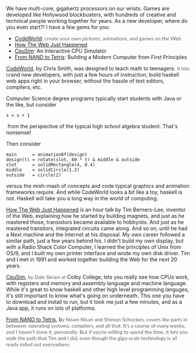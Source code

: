 
<p>We have multi-core, gigahertz processors on our wrists. Games are developed like Hollywood blockbusters, with hundreds of creative and technical people working together for years. As a new developer, where do you even start?! I have a few gems for you:</p><ul><li><a href="http://www.codeworld.info/">CodeWorld</a>:&nbsp;<span style="color:rgb(95, 99, 102); font-family:lato,sans-serif">create your own pictures, animations, and games on the Web</span></li><li><a href="https://www.youtube.com/watch?v=yF5-6AcohQw">How The Web Just Happened</a></li><li><a href="http://www.cs.colby.edu/djskrien/CPUSim/">CpuSim</a>:&nbsp;An Interactive CPU Simulator</li><li><a href="http://www.nand2tetris.org/">From NAND to Tetris</a>: Building a Modern Computer from First Principles</li></ul><p><a href="http://www.codeworld.info/">CodeWorld</a>, by Chris Smith,&nbsp;was designed to teach math to teenagers. <span style="color:rgb(95, 99, 102); font-family:lato,sans-serif">It lets b</span>rand new developers, with just a few hours of instruction,&nbsp;build haskell web apps right in your browser, without the hassle of text editors, compilers, etc.</p><p>Computer Science degree programs typically start students with Java or the like, but consider</p><pre><code class="language-java">x = x + 1</code></pre><p>&nbsp;from the perspective of the typical high school algebra student. That&#39;s nonsense!</p><p>Then consider</p><pre><code>main      = animationOf(design)
design(t) = rotate(slot, 60 * t) &amp; middle &amp; outside
slot      = solidRectangle(4, 0.4)
middle    = solidCircle(1.2)
outside   = circle(2)</code></pre><p>versus the mish-mash of concepts and code typical graphics and animation frameworks&nbsp;require. And while CodeWorld looks a bit like a toy, haskell is not. Haskell will take you a long way in the world of computing.</p><p><a href="https://www.youtube.com/watch?v=yF5-6AcohQw">How The Web Just Happened</a>&nbsp;is an hour talk by&nbsp;Tim Berners-Lee, inventor of the Web, explaining how he started by building magnets, and just as he mastered those, transistors became available to hobbyists. And just as he mastered transitors, integrated circuits came along. And so on, until he had a Next machine and the Internet at his disposal. My own career followed a similar path, just a few years behind his. I didn&#39;t build my own display, but with a Radio Shack Color Computer, I learned the principles of Unix from OS/9, and I built my own printer interface and wrote my own disk driver. Tim and I met in 1991 and worked together building the Web for the next&nbsp;20 years.</p><p><a href="http://www.cs.colby.edu/djskrien/CPUSim/">CpuSim</a>, <span style="color:rgb(95, 99, 102); font-family:lato,sans-serif">by Dale Skrien at&nbsp;</span>Colby College, lets you really see how CPUs work, with registers and memory and assembly language and machine language. While it&#39;s great to know haskell and other high level programming languges, it&#39;s still important to know what&#39;s going on underneath. This one you have to download and install to run, but it took me just a few minutes, and as a Java app, it runs on lots of platforms.</p><p><a href="http://www.nand2tetris.org/">From NAND to Tetris</a>, b<span style="color:rgb(95, 99, 102); font-family:lato,sans-serif">y Noam Nisan and Shimon Schocken, covers the parts in between: operating systems, compilers, and all that. It&#39;s a course of many weeks, and I haven&#39;t done it, personally. But if you&#39;re willing to spend the time, it lets you walk the path that Tim and I did, even though the giga-scale technology is all ready rolled out everywhere.</span></p>
